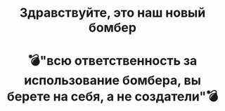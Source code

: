 <h1 align="center"> Здравствуйте, это наш новый бомбер</h1>
<h1 align="center">💣"всю ответственность за использование бомбера, вы берете на себя, а не создатели"💣 </h1>
<p align="center">
    <br /><br />
    
</p>

